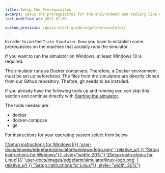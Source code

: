 ```yaml
---
title: Setup the Prerequisites
excerpt: Setup the prerequisites for the environment and tooling like docker, docker-compose, git
last_modified_at: 2021-07-09

custom_previous: /quick-start-guide/edgefarm/simulator/
---
```

In order to run the `Train Simulator Demo` you have to establish some prerequisites on the machine that acutally runs the simulator.

If you want to run the simulator on Windows, at least Windows 10 is required.

The simulator runs as Docker containers. Therefore, a Docker environment must be set up beforehand. The files from the simulatore are directly cloned from our Github repository. Thefore, git needs to be installed.

If you already have the following tools up and running you can skip this section and continue directly with [Starting the simulator](/quick-start-guide/edgefarm/simulator/start-simulator/).

The tools needed are:

* docker
* docker-compose
* git

For instructions for your operating system select from below.

[![Setup instructions for Windows]({{ 'user-docs/images/edgefarm/simulator/windows-logo.png' | relative_url }} "Setup instructions for Windows"){: style="width: 20%"}](/quick-start-guide/edgefarm/simulator/prerequisites/windows/) [![Setup instructions for Linux]({{ 'user-docs/images/edgefarm/simulator/linux-logo.png' | relative_url }} "Setup instructions for Linux"){: style="width: 20%"}](/quick-start-guide/edgefarm/simulator/prerequisites/linux/)
